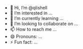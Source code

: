 - 👋 Hi, I’m @qlishell
- 👀 I’m interested in ...
- 🌱 I’m currently learning ...
- 💞️ I’m looking to collaborate on ...
- 📫 How to reach me ...
- 😄 Pronouns: ...
- ⚡ Fun fact: ...

<!---
qlishell/qlishell is a ✨ special ✨ repository because its `README.md` (this file) appears on your GitHub profile.
You can click the Preview link to take a look at your changes.
--->
